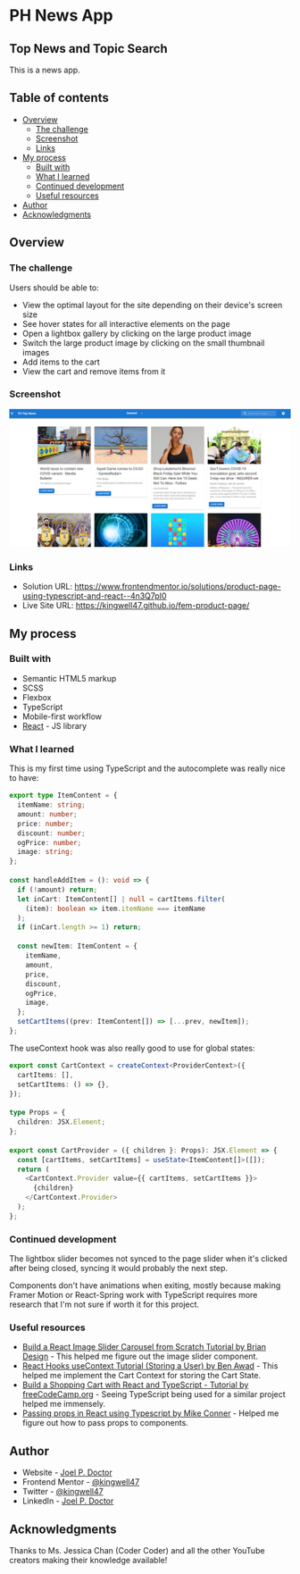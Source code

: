 # PH News App

## Top News and Topic Search

This is a news app.

## Table of contents

- [Overview](#overview)
  - [The challenge](#the-challenge)
  - [Screenshot](#screenshot)
  - [Links](#links)
- [My process](#my-process)
  - [Built with](#built-with)
  - [What I learned](#what-i-learned)
  - [Continued development](#continued-development)
  - [Useful resources](#useful-resources)
- [Author](#author)
- [Acknowledgments](#acknowledgments)

## Overview

### The challenge

Users should be able to:

- View the optimal layout for the site depending on their device's screen size
- See hover states for all interactive elements on the page
- Open a lightbox gallery by clicking on the large product image
- Switch the large product image by clicking on the small thumbnail images
- Add items to the cart
- View the cart and remove items from it

### Screenshot

![](./Screenshot.png)

### Links

- Solution URL: https://www.frontendmentor.io/solutions/product-page-using-typescript-and-react--4n3Q7pI0
- Live Site URL: https://kingwell47.github.io/fem-product-page/

## My process

### Built with

- Semantic HTML5 markup
- SCSS
- Flexbox
- TypeScript
- Mobile-first workflow
- [React](https://reactjs.org/) - JS library

### What I learned

This is my first time using TypeScript and the autocomplete was really nice to have:

```ts
export type ItemContent = {
  itemName: string;
  amount: number;
  price: number;
  discount: number;
  ogPrice: number;
  image: string;
};

const handleAddItem = (): void => {
  if (!amount) return;
  let inCart: ItemContent[] | null = cartItems.filter(
    (item): boolean => item.itemName === itemName
  );
  if (inCart.length >= 1) return;

  const newItem: ItemContent = {
    itemName,
    amount,
    price,
    discount,
    ogPrice,
    image,
  };
  setCartItems((prev: ItemContent[]) => [...prev, newItem]);
};
```

The useContext hook was also really good to use for global states:

```ts
export const CartContext = createContext<ProviderContext>({
  cartItems: [],
  setCartItems: () => {},
});

type Props = {
  children: JSX.Element;
};

export const CartProvider = ({ children }: Props): JSX.Element => {
  const [cartItems, setCartItems] = useState<ItemContent[]>([]);
  return (
    <CartContext.Provider value={{ cartItems, setCartItems }}>
      {children}
    </CartContext.Provider>
  );
};
```

### Continued development

The lightbox slider becomes not synced to the page slider when it's clicked after being closed, syncing it would probably the next step.

Components don't have animations when exiting, mostly because making Framer Motion or React-Spring work with TypeScript requires more research that I'm not sure if worth it for this project.

### Useful resources

- [Build a React Image Slider Carousel from Scratch Tutorial by Brian Design](https://www.youtube.com/watch?v=l1MYfu5YWHc) - This helped me figure out the image slider component.
- [React Hooks useContext Tutorial (Storing a User) by Ben Awad](https://youtu.be/lhMKvyLRWo0) - This helped me implement the Cart Context for storing the Cart State.
- [Build a Shopping Cart with React and TypeScript - Tutorial by freeCodeCamp.org](https://youtu.be/sfmL6bGbiN8) - Seeing TypeScript being used for a similar project helped me immensely.
- [Passing props in React using Typescript by Mike Conner](https://dev.to/mconner89/passing-props-in-react-using-typescript-20lm) - Helped me figure out how to pass props to components.

## Author

- Website - [Joel P. Doctor](https://joeldoctor.com/)
- Frontend Mentor - [@kingwell47](https://www.frontendmentor.io/profile/kingwell47)
- Twitter - [@kingwell47](https://www.twitter.com/kingwell47)
- LinkedIn - [Joel P. Doctor](https://www.linkedin.com/in/joel-d-05854919/)

## Acknowledgments

Thanks to Ms. Jessica Chan (Coder Coder) and all the other YouTube creators making their knowledge available!
